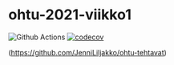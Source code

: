 # ohtu-2021-viikko1

![Github Actions](https://github.com/JenniLiljakko/ohtu-2021-viikko1/workflows/CI/badge.svg)
[![codecov](https://codecov.io/gh/JenniLiljakko/ohtu-2021-viikko1/branch/main/graph/badge.svg?token=K6E9YUFXW4)](https://codecov.io/gh/JenniLiljakko/ohtu-2021-viikko1)

(https://github.com/JenniLiljakko/ohtu-tehtavat)
